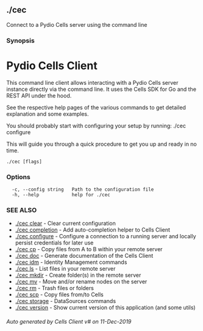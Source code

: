 ## ./cec

Connect to a Pydio Cells server using the command line

### Synopsis


# Pydio Cells Client

This command line client allows interacting with a Pydio Cells server instance directly via the command line. 
It uses the Cells SDK for Go and the REST API under the hood.

See the respective help pages of the various commands to get detailed explanation and some examples.

You should probably start with configuring your setup by running:
 ./cec configure

This will guide you through a quick procedure to get you up and ready in no time.


```
./cec [flags]
```

### Options

```
  -c, --config string   Path to the configuration file
  -h, --help            help for ./cec
```

### SEE ALSO

* [./cec clear](./cec-clear)	 - Clear current configuration
* [./cec completion](./cec-completion)	 - Add auto-completion helper to Cells Client
* [./cec configure](./cec-configure)	 - Configure a connection to a running server and locally persist credentials for later use
* [./cec cp](./cec-cp)	 - Copy files from A to B within your remote server
* [./cec doc](./cec-doc)	 - Generate documentation of the Cells Client
* [./cec idm](./cec-idm)	 - Identity Management commands
* [./cec ls](./cec-ls)	 - List files in your remote server
* [./cec mkdir](./cec-mkdir)	 - Create folder(s) in the remote server
* [./cec mv](./cec-mv)	 - Move and/or rename nodes on the server
* [./cec rm](./cec-rm)	 - Trash files or folders
* [./cec scp](./cec-scp)	 - Copy files from/to Cells
* [./cec storage](./cec-storage)	 - DataSources commands
* [./cec version](./cec-version)	 - Show current version of this application (and some utils)

###### Auto generated by Cells Client v# on 11-Dec-2019

